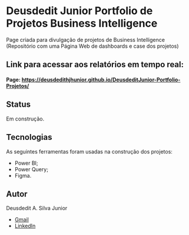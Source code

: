 # Deusdedit Junior Portfolio de Projetos Business Intelligence
 Page criada para divulgação de projetos de Business Intelligence (Repositório com uma Página Web de dashboards e case dos projetos)
 
## Link para acessar aos relatórios em tempo real:
#### Page: https://deusdedithjhunior.github.io/DeusdeditJunior-Portfolio-Projetos/

## Status
Em construção.

## Tecnologias 
As seguintes ferramentas foram usadas na construção dos projetos:

- Power BI;
- Power Query;  
- Figma.

## Autor
Deusdedit A. Silva Junior

- [Gmail](mailto:deusdedithjhunior@gmail.com)
- [LinkedIn](https://www.linkedin.com/in/deusdedit-junior/)
